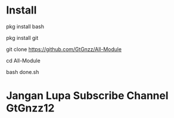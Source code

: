 # Install


pkg install bash

pkg install git

git clone https://github.com/GtGnzz/All-Module

cd All-Module

bash done.sh

# Jangan Lupa Subscribe Channel GtGnzz12
